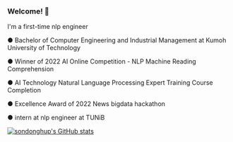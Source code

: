 ### Welcome! 👋

I'm a first-time nlp engineer  

● Bachelor of Computer Engineering and Industrial Management at Kumoh University of Technology

● Winner of 2022 AI Online Competition - NLP Machine Reading Comprehension

● AI Technology Natural Language Processing Expert Training Course Completion

● Excellence Award of 2022 News bigdata hackathon

● intern at nlp engineer at TUNiB

[![sondonghup's GitHub stats](https://github-readme-stats.vercel.app/api?username=sondonghup)](https://github.com/anuraghazra/github-readme-stats)

<!--
**sondonghup/sondonghup** is a ✨ _special_ ✨ repository because its `README.md` (this file) appears on your GitHub profile.

Here are some ideas to get you started:

- 🔭 I’m currently working on ...
- 🌱 I’m currently learning ...
- 👯 I’m looking to collaborate on ...
- 🤔 I’m looking for help with ...
- 💬 Ask me about ...
- 📫 How to reach me: ...
- 😄 Pronouns: ...
- ⚡ Fun fact: ...
-->
